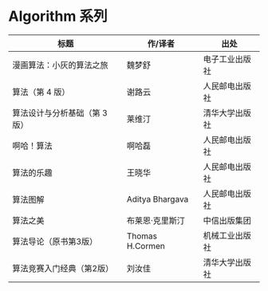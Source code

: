 # Algorithm 系列

| 标题                          | 作/译者         | 出处           |
| ----------------------------- | --------------- | -------------- |
| 漫画算法：小灰的算法之旅      | 魏梦舒          | 电子工业出版社 |
| 算法（第 4 版）               | 谢路云          | 人民邮电出版社 |
| 算法设计与分析基础（第 3 版） | 莱维汀          | 清华大学出版社 |
| 啊哈！算法                    | 啊哈磊          | 人民邮电出版社 |
| 算法的乐趣                    | 王晓华          | 人民邮电出版社 |
| 算法图解                      | Aditya Bhargava | 人民邮电出版社 |
| 算法之美                      | 布莱恩·克里斯汀 | 中信出版集团   |
| 算法导论（原书第3版）         | Thomas H.Cormen | 机械工业出版社 |
| 算法竞赛入门经典（第2版）     | 刘汝佳          | 清华大学出版社 |